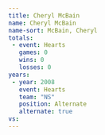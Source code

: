 ```yaml
---
title: Cheryl McBain
name: Cheryl McBain
name-sort: McBain, Cheryl
totals:
 - event: Hearts
   games: 0
   wins: 0
   losses: 0
years:
 - year: 2008
   event: Hearts
   team: "NS"
   position: Alternate
   alternate: true
vs:
---
```

